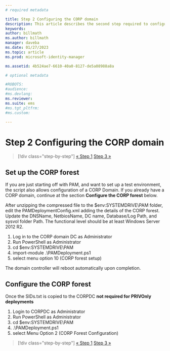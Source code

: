 ```yaml
---
# required metadata

title: Step 2 Configuring the CORP domain
description: This article describes the second step required to configure the corp domain which involves running a script after sids.txt is copied to the CORPDC
keywords:
author: billmath
ms.author: billmath
manager: daveba
ms.date: 01/27/2023
ms.topic: article
ms.prod: microsoft-identity-manager

ms.assetid: 4b524ae7-6610-40a0-8127-de5a08988a8a

# optional metadata

#ROBOTS:
#audience:
#ms.devlang:
ms.reviewer:
ms.suite: ems
#ms.tgt_pltfrm:
#ms.custom:

---
```


# Step 2 Configuring the CORP domain

> [!div class="step-by-step"]
> [« Step 1](sp1-step1-configuring-priv-domain.md)
> [Step 3 »](sp1-step3-installing-configuring-sql.md)

## Set up the CORP forest

If you are just starting off with PAM, and want to set up a test environment, the script also allows configuration of a CORP Domain. If you already have a CORP domain, continue at the section **Configure the CORP forest** below.

After unzipping the compressed file to the $env:SYSTEMDRIVE\PAM folder, edit the PAMDeploymentConfig.xml adding the details of the CORP forest. Update the DNSName, NetbiosName, DC name, Database/Log Path, and sysvol folder Path. The functional level should be at least Windows Server 2012 R2.

1. Log in to the CORP domain DC as Administrator
2. Run PowerShell as Administrator
3. cd $env:SYSTEMDRIVE\PAM
4. import-module .\PAMDeployment.ps1
5. select menu option 10 (CORP forest setup)

The domain controller will reboot automatically upon completion.

## Configure the CORP forest

Once the SIDs.txt is copied to the CORPDC **not required for PRIVOnly deployments**

1. Login to CORPDC as Administrator
2. Run PowerShell as Administrator
3. cd $env:SYSTEMDRIVE\PAM
4. .\PAMDeployment.ps1
5. select Menu Option 2 (CORP Forest Configuration)

> [!div class="step-by-step"]
> [« Step 1](sp1-step1-configuring-priv-domain.md)
> [Step 3 »](sp1-step3-installing-configuring-sql.md)
